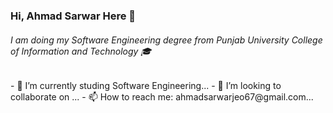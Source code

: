 <h3>Hi, <strong>Ahmad Sarwar</strong> Here &#128075</h3>
<h6>I am doing my Software Engineering degree from Punjab University College of Information and Technology &#127891</h6>
- 🌱 I’m currently studing Software Engineering...
- 💞️ I’m looking to collaborate on ...
- 📫 How to reach me: ahmadsarwarjeo67@gmail.com...

<!---
AhmadSarwarSSG/AhmadSarwarSSG is a ✨ special ✨ repository because its `README.md` (this file) appears on your GitHub profile.
You can click the Preview link to take a look at your changes.
--->
